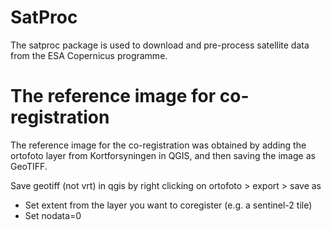 # SatProc
The satproc package is used to download and pre-process satellite data from the ESA Copernicus programme.

# The reference image for co-registration
The reference image for the co-registration was obtained by adding the ortofoto layer from Kortforsyningen in QGIS, and then saving the image as GeoTIFF.

Save geotiff (not vrt) in qgis by right clicking on ortofoto > export > save as
  - Set extent from the layer you want to coregister (e.g. a sentinel-2 tile)​
  - Set nodata=0